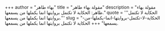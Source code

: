 +++
author = "بهاء طاهر"
title = "مقولة بهاء طاهر"
description = "مقولة بهاء طاهر: الحكاية لا تكتمل بروايتها انما يكملها من يسمعها."
quote = '''الحكاية لا تكتمل بروايتها انما يكملها من يسمعها.''' 
slug = "الحكاية-لا-تكتمل-بروايتها-انما-يكملها-من-يسمعها"
+++
الحكاية لا تكتمل بروايتها انما يكملها من يسمعها.
